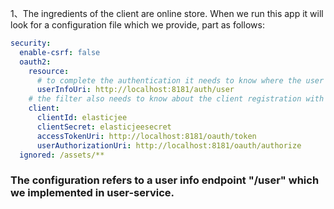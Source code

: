 1、The ingredients of the client are online store. When we run this app it will look for a configuration file which we provide, part as follows:
```yaml
security:
  enable-csrf: false
  oauth2:
    resource:
      # to complete the authentication it needs to know where the user info endpoint is in user-service
      userInfoUri: http://localhost:8181/auth/user
    # the filter also needs to know about the client registration with user-service
    client:
      clientId: elasticjee
      clientSecret: elasticjeesecret
      accessTokenUri: http://localhost:8181/oauth/token
      userAuthorizationUri: http://localhost:8181/oauth/authorize
  ignored: /assets/**
```
### The configuration refers to a user info endpoint "/user" which we implemented in user-service.